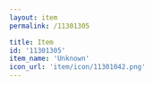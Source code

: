 ```yaml
---
layout: item
permalink: /11301305

title: Item
id: '11301305'
item_name: 'Unknown'
icon_url: 'item/icon/11301042.png'
---
```

